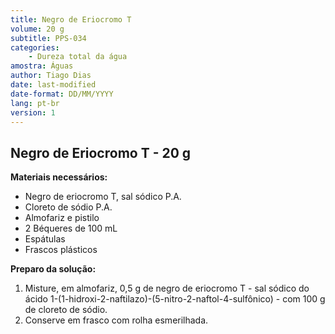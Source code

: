 ```yaml
---
title: Negro de Eriocromo T
volume: 20 g
subtitle: PPS-034
categories:
    - Dureza total da água
amostra: Águas
author: Tiago Dias
date: last-modified
date-format: DD/MM/YYYY
lang: pt-br
version: 1
---
```


## Negro de Eriocromo T - 20 g

**Materiais necessários:**

- Negro de eriocromo T, sal sódico P.A.
- Cloreto de sódio P.A.
- Almofariz e pistilo
- 2 Béqueres de 100 mL
- Espátulas
- Frascos plásticos

**Preparo da solução:**

1. Misture, em almofariz, 0,5 g de negro de eriocromo T - sal sódico do ácido 1-(1-hidroxi-2-naftilazo)-(5-nitro-2-naftol-4-sulfônico) - com 100 g de cloreto de sódio.
2. Conserve em frasco com rolha esmerilhada.
